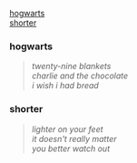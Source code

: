 [hogwarts](#hogwarts)  
[shorter][linked-baby]

### hogwarts  
>_twenty-nine blankets_  
_charlie and the chocolate_  
_i wish i had bread_

### shorter
>_lighter on your feet_  
_it doesn't really matter_  
_you better watch out_

[linked-baby]: #shorter